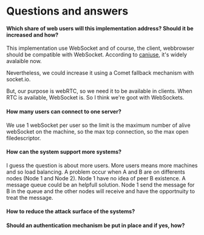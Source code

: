 # Questions and answers

#### Which share of web users will this implementation address? Should it be increased and how?

This implementation use WebSocket and of course, the client, webbrowser should be compatible with WebSocket.
According to [caniuse](http://caniuse.com/#feat=websockets), it's widely avalaible now.

Nevertheless, we could increase it using a Comet fallback mechanism with socket.io.

But, our purpose is webRTC, so we need it to be available in clients. When RTC is available, WebSocket is. So I think we're goot with WebSockets.

#### How many users can connect to one server?

We use 1 webSocket per user so the limit is the maximum number of alive webSocket on the machine, so the max tcp connection, so the max open filedescriptor.

#### How can the system support more systems?
I guess the question is about more users. More users means more machines and so load balancing.
A problem occur when A and B are on differents nodes (Node 1 and Node 2). Node 1 have no idea of peer B existence. A message queue could be an helpfull solution. Node 1 send the message for B in the queue and the other nodes will receive and have the opportnuity to treat the message.
#### How to reduce the attack surface of the systems?


#### Should an authentication mechanism be put in place and if yes, how?

